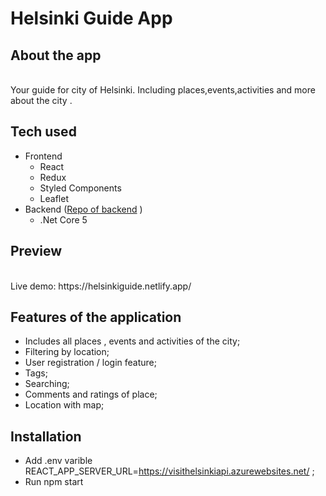 # Helsinki Guide App
## About the app
<br />
Your guide for city of Helsinki. Including places,events,activities and more about the city .

## Tech used 

- Frontend
  - React
  - Redux
  - Styled Components
  - Leaflet
 - Backend ([Repo of backend](https://github.com/erkanisuf/creatingNETCore5Backend/) )
    - .Net Core 5


## Preview
<br />
Live demo: https://helsinkiguide.netlify.app/
<br />

## Features of the application
- Includes all places , events and activities of the city;
- Filtering by location;
- User registration / login feature;
- Tags;
- Searching;
- Comments and ratings of place;
- Location with map;

## Installation
- Add .env varible REACT_APP_SERVER_URL=https://visithelsinkiapi.azurewebsites.net/  ;
- Run npm start
